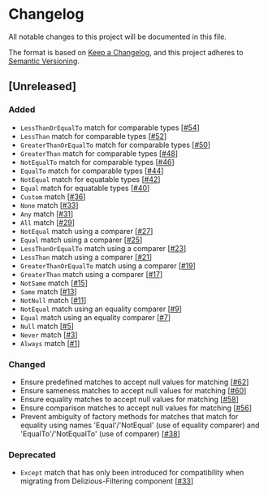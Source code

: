# Changelog
All notable changes to this project will be documented in this file.

The format is based on [Keep a Changelog](https://keepachangelog.com/en/1.0.0/),
and this project adheres to [Semantic Versioning](https://semver.org/spec/v2.0.0.html).

## [Unreleased]
### Added
- `LessThanOrEqualTo` match for comparable types [[#54](https://github.com/oliverzick/Delizious-Toolkit/issues/54)]
- `LessThan` match for comparable types [[#52](https://github.com/oliverzick/Delizious-Toolkit/issues/52)]
- `GreaterThanOrEqualTo` match for comparable types [[#50](https://github.com/oliverzick/Delizious-Toolkit/issues/50)]
- `GreaterThan` match for comparable types [[#48](https://github.com/oliverzick/Delizious-Toolkit/issues/48)]
- `NotEqualTo` match for comparable types [[#46](https://github.com/oliverzick/Delizious-Toolkit/issues/46)]
- `EqualTo` match for comparable types [[#44](https://github.com/oliverzick/Delizious-Toolkit/issues/44)]
- `NotEqual` match for equatable types [[#42](https://github.com/oliverzick/Delizious-Toolkit/issues/42)]
- `Equal` match for equatable types [[#40](https://github.com/oliverzick/Delizious-Toolkit/issues/40)]
- `Custom` match [[#36](https://github.com/oliverzick/Delizious-Toolkit/issues/36)]
- `None` match [[#33](https://github.com/oliverzick/Delizious-Toolkit/issues/33)]
- `Any` match [[#31](https://github.com/oliverzick/Delizious-Toolkit/issues/31)]
- `All` match [[#29](https://github.com/oliverzick/Delizious-Toolkit/issues/29)]
- `NotEqual` match using a comparer [[#27](https://github.com/oliverzick/Delizious-Toolkit/issues/27)]
- `Equal` match using a comparer [[#25](https://github.com/oliverzick/Delizious-Toolkit/issues/25)]
- `LessThanOrEqualTo` match using a comparer [[#23](https://github.com/oliverzick/Delizious-Toolkit/issues/23)]
- `LessThan` match using a comparer [[#21](https://github.com/oliverzick/Delizious-Toolkit/issues/21)]
- `GreaterThanOrEqualTo` match using a comparer [[#19](https://github.com/oliverzick/Delizious-Toolkit/issues/19)]
- `GreaterThan` match using a comparer [[#17](https://github.com/oliverzick/Delizious-Toolkit/issues/17)]
- `NotSame` match [[#15](https://github.com/oliverzick/Delizious-Toolkit/issues/15)]
- `Same` match [[#13](https://github.com/oliverzick/Delizious-Toolkit/issues/13)]
- `NotNull` match [[#11](https://github.com/oliverzick/Delizious-Toolkit/issues/11)]
- `NotEqual` match using an equality comparer [[#9](https://github.com/oliverzick/Delizious-Toolkit/issues/9)]
- `Equal` match using an equality comparer [[#7](https://github.com/oliverzick/Delizious-Toolkit/issues/7)]
- `Null` match [[#5](https://github.com/oliverzick/Delizious-Toolkit/issues/5)]
- `Never` match [[#3](https://github.com/oliverzick/Delizious-Toolkit/issues/3)]
- `Always` match [[#1](https://github.com/oliverzick/Delizious-Toolkit/issues/1)]

### Changed
- Ensure predefined matches to accept null values for matching [[#62](https://github.com/oliverzick/Delizious-Toolkit/issues/62)]
- Ensure sameness matches to accept null values for matching [[#60](https://github.com/oliverzick/Delizious-Toolkit/issues/60)]
- Ensure equality matches to accept null values for matching [[#58](https://github.com/oliverzick/Delizious-Toolkit/issues/58)]
- Ensure comparison matches to accept null values for matching [[#56](https://github.com/oliverzick/Delizious-Toolkit/issues/56)]
- Prevent ambiguity of factory methods for matches that match for equality using names 'Equal'/'NotEqual' (use of equality comparer) and 'EqualTo'/'NotEqualTo' (use of comparer) [[#38](https://github.com/oliverzick/Delizious-Toolkit/issues/38)]

### Deprecated
- `Except` match that has only been introduced for compatibility when migrating from Delizious-Filtering component [[#33](https://github.com/oliverzick/Delizious-Toolkit/issues/33)]
